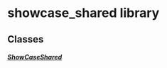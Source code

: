 


# showcase_shared library











## Classes

##### [ShowCaseShared](../smeup_screens_test_showcase_shared/ShowCaseShared-class.md)



 















